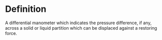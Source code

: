 # Definition

A differential manometer which indicates the pressure difference, if
any, across a solid or liquid partition which can be displaced against a
restoring force.
